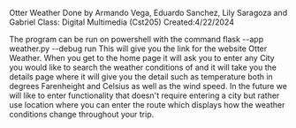 Otter Weather
Done by Armando Vega, Eduardo Sanchez, Lily Saragoza and Gabriel
Class: Digital Multimedia (Cst205)
Created:4/22/2024

The program can be run on powershell with the command flask --app weather.py --debug run
This will give you the link for the website Otter Weather. When you get to the home page it will ask you to enter any City you would like to search the weather conditions of 
and it will take you the details page where it will give you the detail such as temperature both in degrees Farenheight and Celsius as well as the wind speed.
In the future we will like to enter functionality that doesn't require entering a city but rather use location where you can enter the route which displays how the weather conditions 
change throughout your trip.
